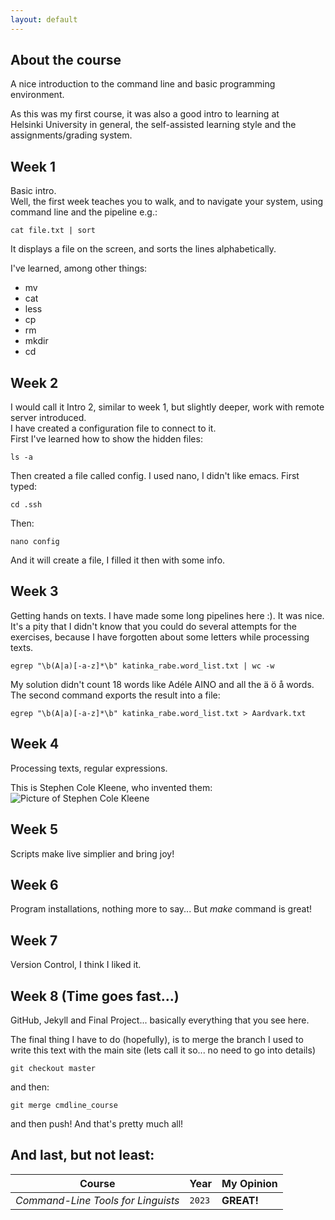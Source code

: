 ```yaml
---
layout: default
---
```


## About the course
A nice introduction to the command line and basic programming environment.  
   
As this was my first course, it was also a good intro to learning at Helsinki University in general, the self-assisted learning style and the assignments/grading system.

## Week 1
Basic intro.  
Well, the first week teaches you to walk, and to navigate your system, using command line and the pipeline e.g.:  

```
cat file.txt | sort
```
It displays a file on the screen, and sorts the lines alphabetically.

I've learned, among other things:
* mv 
* cat 
* less 
* cp 
* rm 
* mkdir 
* cd

## Week 2
I would call it Intro 2, similar to week 1, but slightly deeper, work with remote server introduced.  
I have created a configuration file to connect to it.  
First I've learned how to show the hidden files:
```
ls -a
```
Then created a file called config. I used nano, I didn't like emacs. First typed:
```
cd .ssh   
```
Then:
```
nano config 
```
And it will create a file, I filled it then with some info.

## Week 3
Getting hands on texts. I have made some long pipelines here :). It was nice. It's a pity that I didn't know that you could do several attempts for the exercises, because I have forgotten about some letters while processing texts.
```
egrep "\b(A|a)[-a-z]*\b" katinka_rabe.word_list.txt | wc -w
```
My solution didn't count 18 words like Adéle AINO and all the ä ö å words. The second command exports the result into a file:
```
egrep "\b(A|a)[-a-z]*\b" katinka_rabe.word_list.txt > Aardvark.txt
```

## Week 4
Processing texts, regular expressions.

This is Stephen Cole Kleene, who invented them:  
![Picture of Stephen Cole Kleene](https://en.wikipedia.org/wiki/Stephen_Cole_Kleene#/media/File:Kleene.jpg)

## Week 5
Scripts make live simplier and bring joy!

## Week 6
Program installations, nothing more to say... But _make_ command is great!

## Week 7
Version Control, I think I liked it.

## Week 8 (Time goes fast...)
GitHub, Jekyll and Final Project... basically everything that you see here.

The final thing I have to do (hopefully), is to merge the branch I used to write this text with the main site (lets call it so... no need to go into details)
```
git checkout master
```
and then:
```
git merge cmdline_course
```
and then push! And that's pretty much all!

## And last, but not least:
Course | Year | My Opinion
--- | --- | ---
*Command-Line Tools for Linguists* | `2023` | **GREAT!**




